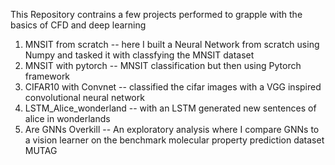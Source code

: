 This Repository contrains a few projects performed to grapple with the basics of CFD and deep learning

1) MNSIT from scratch --  here I built a Neural Network from scratch using Numpy and tasked it with classfying the MNSIT dataset
2) MNSIT with pytorch -- MNSIT classification but then using Pytorch framework
3) CIFAR10 with Convnet -- classified the cifar images with a VGG inspired convolutional neural network
4) LSTM_Alice_wonderland -- with an LSTM generated new sentences of alice in wonderlands
5) Are GNNs Overkill -- An exploratory analysis where I compare GNNs to a vision learner on the benchmark molecular property prediction dataset MUTAG
